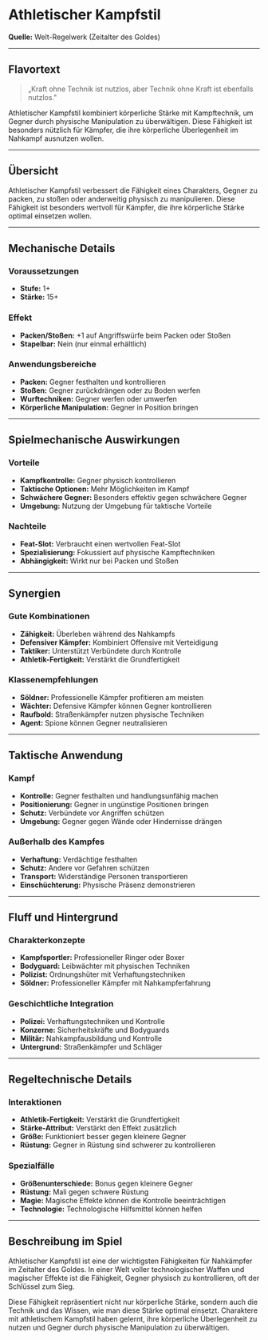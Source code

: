 # Athletischer Kampfstil

**Quelle:** Welt-Regelwerk (Zeitalter des Goldes)

---

## **Flavortext**

> „Kraft ohne Technik ist nutzlos, aber Technik ohne Kraft ist ebenfalls nutzlos."

Athletischer Kampfstil kombiniert körperliche Stärke mit Kampftechnik, um Gegner durch physische Manipulation zu überwältigen. Diese Fähigkeit ist besonders nützlich für Kämpfer, die ihre körperliche Überlegenheit im Nahkampf ausnutzen wollen.

---

## **Übersicht**

Athletischer Kampfstil verbessert die Fähigkeit eines Charakters, Gegner zu packen, zu stoßen oder anderweitig physisch zu manipulieren. Diese Fähigkeit ist besonders wertvoll für Kämpfer, die ihre körperliche Stärke optimal einsetzen wollen.

---

## **Mechanische Details**

### **Voraussetzungen**
- **Stufe:** 1+
- **Stärke:** 15+

### **Effekt**
- **Packen/Stoßen:** +1 auf Angriffswürfe beim Packen oder Stoßen
- **Stapelbar:** Nein (nur einmal erhältlich)

### **Anwendungsbereiche**
- **Packen:** Gegner festhalten und kontrollieren
- **Stoßen:** Gegner zurückdrängen oder zu Boden werfen
- **Wurftechniken:** Gegner werfen oder umwerfen
- **Körperliche Manipulation:** Gegner in Position bringen

---

## **Spielmechanische Auswirkungen**

### **Vorteile**
- **Kampfkontrolle:** Gegner physisch kontrollieren
- **Taktische Optionen:** Mehr Möglichkeiten im Kampf
- **Schwächere Gegner:** Besonders effektiv gegen schwächere Gegner
- **Umgebung:** Nutzung der Umgebung für taktische Vorteile

### **Nachteile**
- **Feat-Slot:** Verbraucht einen wertvollen Feat-Slot
- **Spezialisierung:** Fokussiert auf physische Kampftechniken
- **Abhängigkeit:** Wirkt nur bei Packen und Stoßen

---

## **Synergien**

### **Gute Kombinationen**
- **Zähigkeit:** Überleben während des Nahkampfs
- **Defensiver Kämpfer:** Kombiniert Offensive mit Verteidigung
- **Taktiker:** Unterstützt Verbündete durch Kontrolle
- **Athletik-Fertigkeit:** Verstärkt die Grundfertigkeit

### **Klassenempfehlungen**
- **Söldner:** Professionelle Kämpfer profitieren am meisten
- **Wächter:** Defensive Kämpfer können Gegner kontrollieren
- **Raufbold:** Straßenkämpfer nutzen physische Techniken
- **Agent:** Spione können Gegner neutralisieren

---

## **Taktische Anwendung**

### **Kampf**
- **Kontrolle:** Gegner festhalten und handlungsunfähig machen
- **Positionierung:** Gegner in ungünstige Positionen bringen
- **Schutz:** Verbündete vor Angriffen schützen
- **Umgebung:** Gegner gegen Wände oder Hindernisse drängen

### **Außerhalb des Kampfes**
- **Verhaftung:** Verdächtige festhalten
- **Schutz:** Andere vor Gefahren schützen
- **Transport:** Widerständige Personen transportieren
- **Einschüchterung:** Physische Präsenz demonstrieren

---

## **Fluff und Hintergrund**

### **Charakterkonzepte**
- **Kampfsportler:** Professioneller Ringer oder Boxer
- **Bodyguard:** Leibwächter mit physischen Techniken
- **Polizist:** Ordnungshüter mit Verhaftungstechniken
- **Söldner:** Professioneller Kämpfer mit Nahkampferfahrung

### **Geschichtliche Integration**
- **Polizei:** Verhaftungstechniken und Kontrolle
- **Konzerne:** Sicherheitskräfte und Bodyguards
- **Militär:** Nahkampfausbildung und Kontrolle
- **Untergrund:** Straßenkämpfer und Schläger

---

## **Regeltechnische Details**

### **Interaktionen**
- **Athletik-Fertigkeit:** Verstärkt die Grundfertigkeit
- **Stärke-Attribut:** Verstärkt den Effekt zusätzlich
- **Größe:** Funktioniert besser gegen kleinere Gegner
- **Rüstung:** Gegner in Rüstung sind schwerer zu kontrollieren

### **Spezialfälle**
- **Größenunterschiede:** Bonus gegen kleinere Gegner
- **Rüstung:** Mali gegen schwere Rüstung
- **Magie:** Magische Effekte können die Kontrolle beeinträchtigen
- **Technologie:** Technologische Hilfsmittel können helfen

---

## **Beschreibung im Spiel**

Athletischer Kampfstil ist eine der wichtigsten Fähigkeiten für Nahkämpfer im Zeitalter des Goldes. In einer Welt voller technologischer Waffen und magischer Effekte ist die Fähigkeit, Gegner physisch zu kontrollieren, oft der Schlüssel zum Sieg.

Diese Fähigkeit repräsentiert nicht nur körperliche Stärke, sondern auch die Technik und das Wissen, wie man diese Stärke optimal einsetzt. Charaktere mit athletischem Kampfstil haben gelernt, ihre körperliche Überlegenheit zu nutzen und Gegner durch physische Manipulation zu überwältigen.
